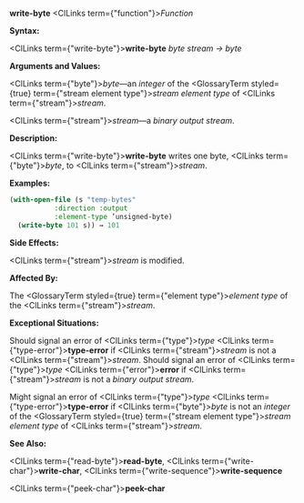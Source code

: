 **write-byte** <ClLinks  term={"function"}><i>Function</i></ClLinks> 



**Syntax:** 



<ClLinks  term={"write-byte"}><b>write-byte</b></ClLinks> *byte stream → byte* 



**Arguments and Values:** 



<ClLinks  term={"byte"}><i>byte</i></ClLinks>—an *integer* of the <GlossaryTerm styled={true} term={"stream element type"}><i>stream element type</i></GlossaryTerm> of <ClLinks  term={"stream"}><i>stream</i></ClLinks>. 



<ClLinks  term={"stream"}><i>stream</i></ClLinks>—a *binary output stream*. 



**Description:** 



<ClLinks  term={"write-byte"}><b>write-byte</b></ClLinks> writes one byte, <ClLinks  term={"byte"}><i>byte</i></ClLinks>, to <ClLinks  term={"stream"}><i>stream</i></ClLinks>. 



**Examples:**
```lisp
(with-open-file (s "temp-bytes" 
		   :direction :output 
		   :element-type ’unsigned-byte) 
  (write-byte 101 s)) → 101 
```
**Side Effects:** 



<ClLinks  term={"stream"}><i>stream</i></ClLinks> is modified. 



**Affected By:** 



The <GlossaryTerm styled={true} term={"element type"}><i>element type</i></GlossaryTerm> of the <ClLinks  term={"stream"}><i>stream</i></ClLinks>. 



**Exceptional Situations:** 



Should signal an error of <ClLinks  term={"type"}><i>type</i></ClLinks> <ClLinks  term={"type-error"}><b>type-error</b></ClLinks> if <ClLinks  term={"stream"}><i>stream</i></ClLinks> is not a <ClLinks  term={"stream"}><i>stream</i></ClLinks>. Should signal an error of <ClLinks  term={"type"}><i>type</i></ClLinks> <ClLinks  term={"error"}><b>error</b></ClLinks> if <ClLinks  term={"stream"}><i>stream</i></ClLinks> is not a *binary output stream*. 



Might signal an error of <ClLinks  term={"type"}><i>type</i></ClLinks> <ClLinks  term={"type-error"}><b>type-error</b></ClLinks> if <ClLinks  term={"byte"}><i>byte</i></ClLinks> is not an *integer* of the <GlossaryTerm styled={true} term={"stream element type"}><i>stream element type</i></GlossaryTerm> of <ClLinks  term={"stream"}><i>stream</i></ClLinks>. 



**See Also:** 



<ClLinks  term={"read-byte"}><b>read-byte</b></ClLinks>, <ClLinks  term={"write-char"}><b>write-char</b></ClLinks>, <ClLinks  term={"write-sequence"}><b>write-sequence</b></ClLinks> 







 



 



<ClLinks  term={"peek-char"}><b>peek-char</b></ClLinks> 



